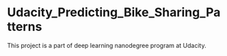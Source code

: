 # Udacity_Predicting_Bike_Sharing_Patterns
This project is a part of deep learning nanodegree program at Udacity.
